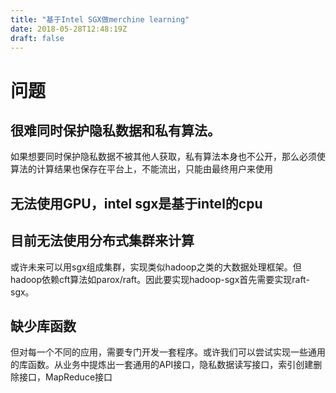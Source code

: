 ```yaml
---
title: "基于Intel SGX做merchine learning"
date: 2018-05-28T12:48:19Z
draft: false
---
```


# 问题

## 很难同时保护隐私数据和私有算法。
如果想要同时保护隐私数据不被其他人获取，私有算法本身也不公开，那么必须使算法的计算结果也保存在平台上，不能流出，只能由最终用户来使用

## 无法使用GPU，intel sgx是基于intel的cpu

## 目前无法使用分布式集群来计算
或许未来可以用sgx组成集群，实现类似hadoop之类的大数据处理框架。但hadoop依赖cft算法如parox/raft。因此要实现hadoop-sgx首先需要实现raft-sgx。

## 缺少库函数
但对每一个不同的应用，需要专门开发一套程序。或许我们可以尝试实现一些通用的库函数。从业务中提炼出一套通用的API接口，隐私数据读写接口，索引创建删除接口，MapReduce接口
